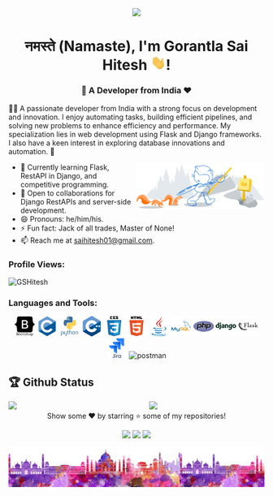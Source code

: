 <!-- Profile Header -->
<p align="center">
  <img src="https://raw.githubusercontent.com/halfrost/halfrost/master/icons/header_.png">
</p>

<!-- Introduction -->
<h1 align="center">नमस्ते (Namaste), I'm Gorantla Sai Hitesh <img src="https://raw.githubusercontent.com/ABSphreak/ABSphreak/master/gifs/Hi.gif" width="30px">!</h1>

<h3 align="center">🚀 A Developer from India ❤</h3>

👨‍💻 A passionate developer from India with a strong focus on development and innovation. I enjoy automating tasks, building efficient pipelines, and solving new problems to enhance efficiency and performance. My specialization lies in web development using Flask and Django frameworks. I also have a keen interest in exploring database innovations and automation. 🤖

<!-- Profile Image -->
<img width="50%" align="right" alt="Github Image" src="https://github.com/Manas1820/Manas1820/blob/master/profile%20Image.svg">

<!-- Learning and Collaboration -->
- 🌱 Currently learning Flask, RestAPI in Django, and competitive programming.
- 👯 Open to collaborations for Django RestAPIs and server-side development.
- 😄 Pronouns: he/him/his.
- ⚡ Fun fact: Jack of all trades, Master of None!
- 📫 Reach me at saihitesh01@gmail.com.

<p align="right">
  <h3>Profile Views:</h3>
  <img src="https://komarev.com/ghpvc/?username=GSHitesh&label=Profile%20views&color=0e75b6&style=flat" alt="GSHitesh">
</p>

<!-- Languages and Tools -->
<h3 align="left">Languages and Tools:</h3>
<div align="center">
  <img src="https://raw.githubusercontent.com/devicons/devicon/master/icons/bootstrap/bootstrap-plain-wordmark.svg" alt="bootstrap" width="40" height="40">
  <img src="https://raw.githubusercontent.com/devicons/devicon/master/icons/c/c-original.svg" alt="c" width="40" height="40">
  <img src="https://raw.githubusercontent.com/devicons/devicon/master/icons/python/python-original-wordmark.svg" alt="python" width="40" height="40">
  <img src="https://raw.githubusercontent.com/devicons/devicon/master/icons/cplusplus/cplusplus-original.svg" alt="cplusplus" width="40" height="40">
  <img src="https://raw.githubusercontent.com/devicons/devicon/master/icons/css3/css3-original-wordmark.svg" alt="css3" width="40" height="40">
  <img src="https://raw.githubusercontent.com/devicons/devicon/master/icons/html5/html5-original-wordmark.svg" alt="html5" width="40" height="40">
  <img src="https://raw.githubusercontent.com/devicons/devicon/master/icons/java/java-original.svg" alt="java" width="40" height="40">
  <img src="https://raw.githubusercontent.com/devicons/devicon/master/icons/mysql/mysql-original-wordmark.svg" alt="mysql" width="40" height="40">
  <img src="https://raw.githubusercontent.com/devicons/devicon/master/icons/php/php-original.svg" alt="php" width="40" height="40">
  <img src="https://raw.githubusercontent.com/devicons/devicon/master/icons/django/django-plain-wordmark.svg" alt="django" width="40" height="40">
  <img src="https://raw.githubusercontent.com/devicons/devicon/master/icons/flask/flask-original-wordmark.svg" alt="flask" width="40" height="40">
  <img src="https://raw.githubusercontent.com/devicons/devicon/master/icons/jira/jira-original-wordmark.svg" alt="jira" width="40" height="40">
  <img src="https://www.svgrepo.com/show/354202/postman-icon.svg" alt="postman" width="40" height="40">
</div>

<!-- GitHub Stats -->
## 🏆 Github Status

<img src="https://github-readme-stats.vercel.app/api?username=GSHitesh&show_icons=true&hide_border=true&theme=dark" width="45%" align="right">
<img src="https://github-readme-streak-stats.herokuapp.com/?user=GSHitesh&theme=dark" width="45%">

<br>

<!-- Social Links -->
<div align="center">
  Show some ❤️ by starring ⭐ some of my repositories!

  [<img src="https://img.shields.io/badge/linkedin-%230077B5.svg?&style=for-the-badge&logo=linkedin&logoColor=white">](https://www.linkedin.com/in/sai-hitesh-gorantla-76901b146/)
  [<img src="https://img.shields.io/badge/instagram-%23E4405F.svg?&style=for-the-badge&logo=instagram&logoColor=white">](https://www.instagram.com/gs_hitesh/)
  [<img src="https://img.shields.io/badge/stackoverflow-%231877F2.svg?&style=for-the-badge&logo=stackoverflow&logoColor=white&color=orange">](https://stackoverflow.com/users/15256923/hitesh-gorantla)
</div>

<!-- Footer -->
<p align="center">
  <img src="https://github.com/Manas1820/Manas1820/blob/master/footer.png">
</p>
